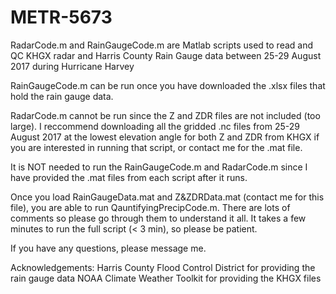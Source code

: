 # METR-5673

RadarCode.m and RainGaugeCode.m are Matlab scripts used to read and QC KHGX radar and Harris County Rain Gauge data between 25-29 August 2017 during Hurricane Harvey


RainGaugeCode.m can be run once you have downloaded the .xlsx files that hold the rain gauge data.

RadarCode.m cannot be run since the Z and ZDR files are not included (too large). I reccommend downloading all the gridded .nc files from 25-29 August 2017 at the lowest elevation angle for both Z and ZDR from KHGX if you are interested in running that script, or contact me for the .mat file.


It is NOT needed to run the RainGaugeCode.m and RadarCode.m since I have provided the .mat files from each script after it runs.


Once you load RainGaugeData.mat and Z&ZDRData.mat (contact me for this file), you are able to run QauntifyingPrecipCode.m. There are lots of comments so please go through them to understand it all. It takes a few minutes to run the full script (< 3 min), so please be patient.


If you have any questions, please message me.


Acknowledgements:
Harris County Flood Control District for providing the rain gauge data
NOAA Climate Weather Toolkit for providing the KHGX files
